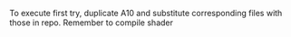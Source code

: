 To execute first try, duplicate A10 and substitute corresponding files with those in repo. Remember to compile shader
